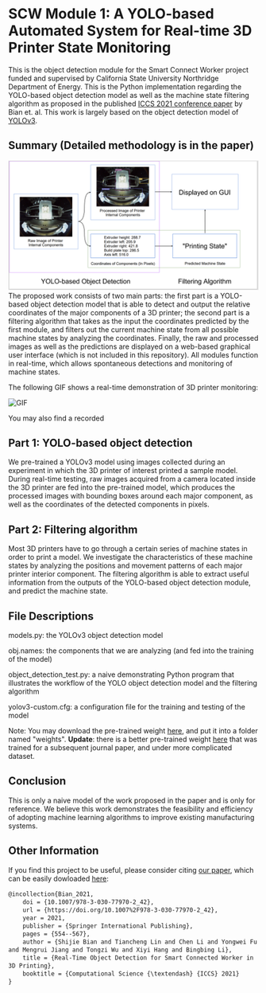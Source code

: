 # SCW Module 1: A YOLO-based Automated System for Real-time 3D Printer State Monitoring
This is the object detection module for the Smart Connect Worker project funded and supervised by California State University Northridge Department of Energy.
This is the Python implementation regarding the YOLO-based object detection model as well as the machine state filtering algorithm as proposed in the published [ICCS 2021 conference paper](https://link.springer.com/chapter/10.1007%2F978-3-030-77970-2_42) by Bian et. al. 
This work is largely based on the object detection model of [YOLOv3](https://github.com/eriklindernoren/PyTorch-YOLOv3).

## Summary (Detailed methodology is in the paper)
![Screenshot](workflow.png)
The proposed work consists of two main parts: the first part is a YOLO-based object detection model that is able to detect and output the relative coordinates of the major components of a 3D printer; the second part is a filtering algorithm that takes as the input the coordinates predicted by the first module, and filters out the current machine state from all possible machine states by analyzing the coordinates. Finally, the raw and processed images as well as the predictions are displayed on a web-based graphical user interface (which is not included in this repository). All modules function in real-time, which allows spontaneous detections and monitoring of machine states.

The following GIF shows a real-time demonstration of 3D printer monitoring:

![GIF](demo_gif.gif)

You may also find a recorded

## Part 1: YOLO-based object detection
We pre-trained a YOLOv3 model using images collected during an experiment in which the 3D printer of interest printed a sample model. During real-time testing, raw images acquired from a camera located inside the 3D printer are fed into the pre-trained model, which produces the processed images with bounding boxes around each major component, as well as the coordinates of the detected components in pixels.

## Part 2: Filtering algorithm
Most 3D printers have to go through a certain series of machine states in order to print a model. We investigate the characteristics of these machine states by analyzing the positions and movement patterns of each major printer interior component. The filtering algorithm is able to extract useful information from the outputs of the YOLO-based object detection module, and predict the machine state.

## File Descriptions
models.py: the YOLOv3 object detection model

obj.names: the components that we are analyzing (and fed into the training of the model)

object_detection_test.py: a naive demonstrating Python program that illustrates the workflow of the YOLO object detection model and the filtering algorithm

yolov3-custom.cfg: a configuration file for the training and testing of the model

Note: You may download the pre-trained weight [here](https://drive.google.com/file/d/1h2eFIRpB2K5esNt6qKxO1HiZ8V7e3kFm/view?usp=sharing), and put it into a folder named "weights". **Update**: there is a better pre-trained weight [here](https://drive.google.com/file/d/1XrfeUAppVzBK4A6DT92UttHZoljDv3Ft/view?usp=sharing) that was trained for a subsequent journal paper, and under more complicated dataset.

## Conclusion
This is only a naive model of the work proposed in the paper and is only for reference. We believe this work demonstrates the feasibility and efficiency of adopting machine learning algorithms to improve existing manufacturing systems.

## Other Information

If you find this project to be useful, please consider citing [our paper](https://link.springer.com/chapter/10.1007%2F978-3-030-77970-2_42), which can be easily dowloaded [here](https://link.springer.com/content/pdf/10.1007%2F978-3-030-77970-2_42.pdf):

```
@incollection{Bian_2021,
	doi = {10.1007/978-3-030-77970-2_42},
	url = {https://doi.org/10.1007%2F978-3-030-77970-2_42},
	year = 2021,
	publisher = {Springer International Publishing},
	pages = {554--567},
	author = {Shijie Bian and Tiancheng Lin and Chen Li and Yongwei Fu and Mengrui Jiang and Tongzi Wu and Xiyi Hang and Bingbing Li},
	title = {Real-Time Object Detection for Smart Connected Worker in 3D Printing},
	booktitle = {Computational Science {\textendash} {ICCS} 2021}
} 
```
